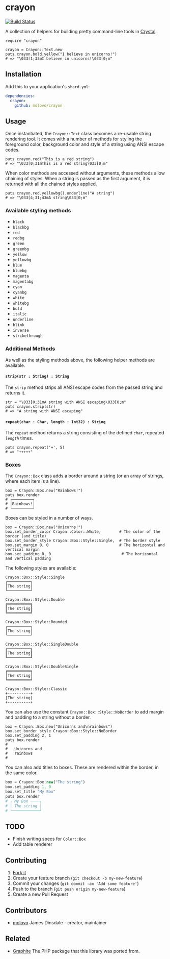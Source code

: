 # crayon

[![Build Status](https://travis-ci.org/molovo/crayon.svg?branch=master)](https://travis-ci.org/molovo/crayon)

A collection of helpers for building pretty command-line tools in [Crystal](http://crystal-lang.org).

```crystal
require "crayon"

crayon = Crayon::Text.new
puts crayon.bold.yellow("I believe in unicorns!")
# => "\033[1;33mI believe in unicorns!\033[0;m"
```

## Installation

Add this to your application's `shard.yml`:

```yaml
dependencies:
  crayon:
    github: molovo/crayon
```

## Usage

Once instantiated, the `Crayon::Text` class becomes a re-usable string rendering tool. It comes with a number of methods for styling the foreground color, background color and style of a string using ANSI escape codes.

```crystal
puts crayon.red("This is a red string")
# => "\033[0;31mThis is a red string\033[0;m"
```

When color methods are accessed without arguments, these methods allow chaining of styles. When a string is passed as the first argument, it is returned with all the chained styles applied.

```crystal
puts crayon.red.yellowbg().underline("A string")
# => "\033[4;31;43mA string\033[0;m"
```

### Available styling methods

* `black`
* `blackbg`
* `red`
* `redbg`
* `green`
* `greenbg`
* `yellow`
* `yellowbg`
* `blue`
* `bluebg`
* `magenta`
* `magentabg`
* `cyan`
* `cyanbg`
* `white`
* `whitebg`
* `bold`
* `italic`
* `underline`
* `blink`
* `inverse`
* `strikethrough`

### Additional Methods

As well as the styling methods above, the following helper methods are available.

#### `strip(str : String) : String`

The `strip` method strips all ANSI escape codes from the passed string and returns it.

```crystal
str = "\033[0;31mA string with ANSI escaping\033[0;m"
puts crayon.strip(str)
# => "A string with ANSI escaping"
```

#### `repeat(char : Char, length : Int32) : String`

The `repeat` method returns a string consisting of the defined *`char`*, repeated *`length`* times.

```crystal
puts crayon.repeat('+', 5)
# => "+++++"
```

### Boxes

The `Crayon::Box` class adds a border around a string (or an array of strings, where each item is a line).

```crystal
box = Crayon::Box.new("Rainbows!")
puts box.render
# ┌─────────┐
# │Rainbows!│
# └─────────┘
```

Boxes can be styled in a number of ways.

```crystal
box = Crayon::Box.new("Unicorns!")
box.set_border_color Crayon::Color::White,        # The color of the border (and title)
box.set_border_style Crayon::Box::Style::Single,  # The border style
box.set_margin 0, 0                               # The horizontal and vertical margin
box.set_padding 0, 0                               # The horizontal and vertical padding
```

The following styles are available:

```
Crayon::Box::Style::Single
┌──────────┐
│The string│
└──────────┘

Crayon::Box::Style::Double
╔══════════╗
║The string║
╚══════════╝

Crayon::Box::Style::Rounded
╭──────────╮
│The string│
╰──────────╯

Crayon::Box::Style::SingleDouble
╓──────────╖
║The string║
╙──────────╜

Crayon::Box::Style::DoubleSingle
╒══════════╕
│The string│
╘══════════╛

Crayon::Box::Style::Classic
+----------+
|The string|
+----------+
```

You can also use the constant `Crayon::Box::Style::NoBorder` to add margin and padding to a string without a border.

```crystal
box = Crayon::Box.new("Unicorns and\nrainbows")
box.set_border_style Crayon::Box::Style::NoBorder
box.set_padding 2, 1
puts box.render
#
#   Unicorns and
#   rainbows
#
```

You can also add titles to boxes. These are rendered within the border, in the same color.

```php
box = Crayon::Box.new("The string")
box.set_padding 1, 0
box.set_title "My Box"
puts box.render
# ┌ My Box ────┐
# │ The string │
# └────────────┘
```

## TODO

- Finish writing specs for `Color::Box`
- Add table renderer

## Contributing

1. [Fork it](https://github.com/molovo/crayon/fork)
2. Create your feature branch (`git checkout -b my-new-feature`)
3. Commit your changes (`git commit -am 'Add some feature'`)
4. Push to the branch (`git push origin my-new-feature`)
5. Create a new Pull Request

## Contributors

- [molovo](https://github.com/molovo) James Dinsdale - creator, maintainer

## Related

- [Graphite](https://github.com/molovo/graphite) The PHP package that this library was ported from.
